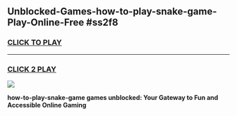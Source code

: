 
## Unblocked-Games-how-to-play-snake-game-Play-Online-Free #ss2f8
<h3>
<a href="https://us.freeplayer.one?title=how-to-play-snake-game&ref=10M">CLICK TO PLAY</a></h3>
<hr>

<h3>
<a href="https://us.freeplayer.one?title=how-to-play-snake-game&ref=10M">CLICK 2 PLAY</a>
  
</h3>

<a href="https://us.freeplayer.one?title=how-to-play-snake-game&ref=10M"><img src="https://clearcache.store/games.png"></a>


**how-to-play-snake-game games unblocked: Your Gateway to Fun and Accessible Online Gaming**
